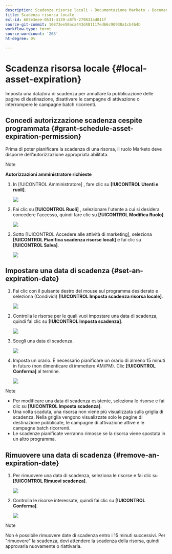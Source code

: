 ```yaml
---
description: Scadenza risorse locali - Documentazione Marketo - Documentazione del prodotto
title: Scadenza risorsa locale
exl-id: 603e3eee-0531-4139-a8f5-279831ad011f
source-git-commit: 10873ee50aca443d481117ed66c90930a1cb4b4b
workflow-type: tm+mt
source-wordcount: '263'
ht-degree: 0%

---
```


# Scadenza risorsa locale {#local-asset-expiration}

Imposta una data/ora di scadenza per annullare la pubblicazione delle pagine di destinazione, disattivare le campagne di attivazione o interrompere le campagne batch ricorrenti.

## Concedi autorizzazione scadenza cespite programmata {#grant-schedule-asset-expiration-permission}

Prima di poter pianificare la scadenza di una risorsa, il ruolo Marketo deve disporre dell’autorizzazione appropriata abilitata.

>[!NOTE]
>
>**Autorizzazioni amministratore richieste**

1. In [!UICONTROL Amministratore] , fare clic su **[!UICONTROL Utenti e ruoli]**.

   ![](assets/local-asset-expiration-1.png)

1. Fai clic su **[!UICONTROL Ruoli]** , selezionare l&#39;utente a cui si desidera concedere l&#39;accesso, quindi fare clic su **[!UICONTROL Modifica Ruolo]**.

   ![](assets/local-asset-expiration-2.png)

1. Sotto [!UICONTROL Accedere alle attività di marketing], seleziona **[!UICONTROL Pianifica scadenza risorse locali]** e fai clic su **[!UICONTROL Salva]**.

   ![](assets/local-asset-expiration-3.png)

## Impostare una data di scadenza {#set-an-expiration-date}

1. Fai clic con il pulsante destro del mouse sul programma desiderato e seleziona (Condividi) **[!UICONTROL Imposta scadenza risorsa locale]**.

   ![](assets/local-asset-expiration-4.png)

1. Controlla le risorse per le quali vuoi impostare una data di scadenza, quindi fai clic su **[!UICONTROL Imposta scadenza]**.

   ![](assets/local-asset-expiration-5.png)

1. Scegli una data di scadenza.

   ![](assets/local-asset-expiration-6.png)

1. Imposta un orario. È necessario pianificare un orario di almeno 15 minuti in futuro (non dimenticare di immettere AM/PM). Clic **[!UICONTROL Conferma]** al termine.

   ![](assets/local-asset-expiration-7.png)

>[!NOTE]
>
>* Per modificare una data di scadenza esistente, seleziona le risorse e fai clic su **[!UICONTROL Imposta scadenza]**.
>* Una volta scaduta, una risorsa non viene più visualizzata sulla griglia di scadenza. Nella griglia vengono visualizzate solo le pagine di destinazione pubblicate, le campagne di attivazione attive e le campagne batch ricorrenti.
>* Le scadenze pianificate verranno rimosse se la risorsa viene spostata in un altro programma.


## Rimuovere una data di scadenza {#remove-an-expiration-date}

1. Per rimuovere una data di scadenza, seleziona le risorse e fai clic su **[!UICONTROL Rimuovi scadenza]**.

   ![](assets/local-asset-expiration-8.png)

1. Controlla le risorse interessate, quindi fai clic su **[!UICONTROL Conferma]**.

   ![](assets/local-asset-expiration-9.png)

>[!NOTE]
>
>Non è possibile rimuovere date di scadenza entro i 15 minuti successivi. Per &quot;rimuovere&quot; la scadenza, devi attendere la scadenza della risorsa, quindi approvarla nuovamente o riattivarla.
